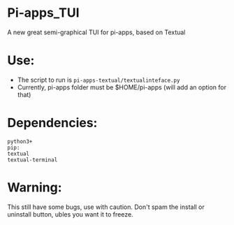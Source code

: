 # Pi-apps_TUI
A new great semi-graphical TUI for pi-apps, based on Textual

# Use:

- The script to run is `pi-apps-textual/textualinteface.py`
- Currently, pi-apps folder must be $HOME/pi-apps (will add an option for that)

# Dependencies:

```
python3+
pip:
textual
textual-terminal
```
# Warning:

This still have some bugs, use with caution. Don't spam the install or uninstall button, ubles you want it to freeze.